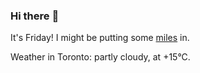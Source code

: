 ### Hi there :wave:

It's Friday! I might be putting some [miles](https://www.strava.com/athletes/889963) in.

Weather in Toronto: partly cloudy, at +15°C.
